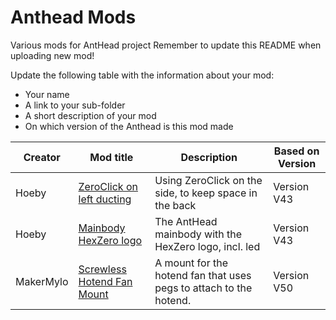 # Anthead Mods

Various mods for AntHead project
Remember to update this README when uploading new mod!

Update the following table with the information about your mod:
- Your name
- A link to your sub-folder
- A short description of your mod
- On which version of the Anthead is this mod made

| Creator | Mod title | Description | Based on Version
| --- | --- | --- | --- |
| Hoeby | [ZeroClick on left ducting](/UserMods/ZeroClick_left_ducting) | Using ZeroClick on the side, to keep space in the back | Version V43 |
| Hoeby | [Mainbody HexZero logo](/UserMods/Main_Body_HexZero_logo) | The AntHead mainbody with the HexZero logo, incl. led | Version V43 |
| MakerMylo | [Screwless Hotend Fan Mount](/UserMods/Screwless_Hotend_Fan_Mount) | A mount for the hotend fan that uses pegs to attach to the hotend. | Version V50 |
